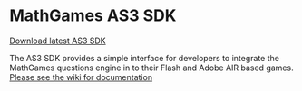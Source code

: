 # MathGames AS3 SDK

[Download latest AS3 SDK](https://github.com/TeachMeInc/MathGames-SDK/blob/master/MathGamesSDK-2014-12-09.swc?raw=true)

The AS3 SDK provides a simple interface for developers to integrate the MathGames questions engine in to their Flash and Adobe AIR based games.
[Please see the wiki for documentation](https://github.com/TeachMeInc/MathGames-SDK/wiki)



